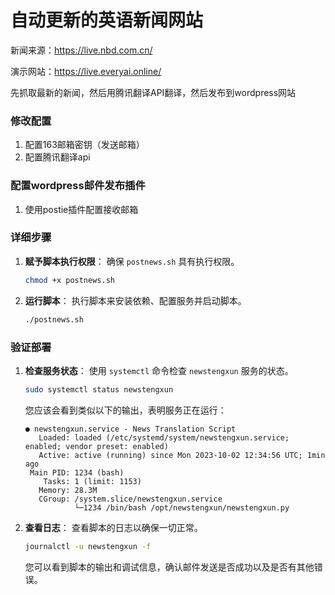 # 自动更新的英语新闻网站

新闻来源：https://live.nbd.com.cn/

演示网站：https://live.everyai.online/

先抓取最新的新闻，然后用腾讯翻译API翻译，然后发布到wordpress网站

### 修改配置
1. 配置163邮箱密钥（发送邮箱）
2. 配置腾讯翻译api
  
### 配置wordpress邮件发布插件
1. 使用postie插件配置接收邮箱

### 详细步骤


1. **赋予脚本执行权限**：
    确保 `postnews.sh` 具有执行权限。
    ```sh
    chmod +x postnews.sh
    ```

2. **运行脚本**：
    执行脚本来安装依赖、配置服务并启动脚本。
    ```sh
    ./postnews.sh
    ```

### 验证部署

1. **检查服务状态**：
    使用 `systemctl` 命令检查 `newstengxun` 服务的状态。
    ```sh
    sudo systemctl status newstengxun
    ```
    您应该会看到类似以下的输出，表明服务正在运行：
    ```
    ● newstengxun.service - News Translation Script
       Loaded: loaded (/etc/systemd/system/newstengxun.service; enabled; vendor preset: enabled)
       Active: active (running) since Mon 2023-10-02 12:34:56 UTC; 1min ago
     Main PID: 1234 (bash)
        Tasks: 1 (limit: 1153)
       Memory: 28.3M
       CGroup: /system.slice/newstengxun.service
               └─1234 /bin/bash /opt/newstengxun/newstengxun.py
    ```

2. **查看日志**：
    查看脚本的日志以确保一切正常。
    ```sh
    journalctl -u newstengxun -f
    ```
    您可以看到脚本的输出和调试信息，确认邮件发送是否成功以及是否有其他错误。

